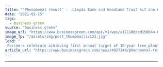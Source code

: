 ```yaml
---
title: "'Phenomenal result' -  Lloyds Bank and Woodland Trust hit one million tree-planting target"
date: "2021-02-15"
tags: 
  - business green
source: "business green"
image_url: "https://www.businessgreen.com/api/v1/wps/a17118d/cd150b4a-087f-4b3a-9ea3-f89de4e24a53/15/david-vig-qwHHOC2z5Xs-unsplash-185x114.jpg"
image_fp: "/assets/img/post_thumbnails/123.jpg"
lead: "
 Partners celebrate achieving first annual target of 10-year tree planting programme  ..."
article_url: "https://www.businessgreen.com/news/4027148/phenomenal-result-lloyds-bank-woodland-trust-hit-million-tree-planting-target"
---
```


---
